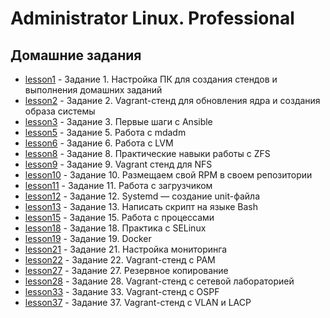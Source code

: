 # Administrator Linux. Professional

## Домашние задания

- [lesson1](https://github.com/anashoff/otus/tree/master/lesson1) - Задание 1. Настройка ПК для создания стендов и выполнения домашних заданий
- [lesson2](https://github.com/anashoff/otus/tree/master/lesson2) - Задание 2. Vagrant-стенд для обновления ядра и создания образа системы
- [lesson3](https://github.com/anashoff/otus/tree/master/lesson3) - Задание 3. Первые шаги с Ansible
- [lesson5](https://github.com/anashoff/otus/tree/master/lesson5) - Задание 5. Работа с mdadm
- [lesson6](https://github.com/anashoff/otus/tree/master/lesson6) - Задание 6. Работа с LVM
- [lesson8](https://github.com/anashoff/otus/tree/master/lesson8) - Задание 8. Практические навыки работы с ZFS
- [lesson9](https://github.com/anashoff/otus/tree/master/lesson9) - Задание 9. Vagrant стенд для NFS
- [lesson10](https://github.com/anashoff/otus/tree/master/lesson10) - Задание 10. Размещаем свой RPM в своем репозитории
- [lesson11](https://github.com/anashoff/otus/tree/master/lesson11) - Задание 11. Работа с загрузчиком
- [lesson12](https://github.com/anashoff/otus/tree/master/lesson12) - Задание 12. Systemd — создание unit-файла
- [lesson13](https://github.com/anashoff/otus/tree/master/lesson13) - Задание 13. Написать скрипт на языке Bash
- [lesson15](https://github.com/anashoff/otus/blob/master/lesson15/README.md) - Задание 15. Работа с процессами
- [lesson18](https://github.com/anashoff/otus/tree/master/lesson18) - Задание 18. Практика с SELinux
- [lesson19](https://github.com/anashoff/otus/tree/master/lesson19) - Задание 19. Docker
- [lesson21](https://github.com/anashoff/otus/tree/master/lesson21) - Задание 21. Настройка мониторинга
- [lesson22](https://github.com/anashoff/otus/tree/master/lesson22) - Задание 22. Vagrant-стенд c PAM
- [lesson27](https://github.com/anashoff/otus/tree/master/lesson27) - Задание 27. Резервное копирование
- [lesson28](https://github.com/anashoff/otus/tree/master/lesson28) - Задание 28. Vagrant-стенд c сетевой лабораторией
- [lesson33](https://github.com/anashoff/otus/tree/master/lesson33) - Задание 33. Vagrant-стенд c OSPF
- [lesson37](https://github.com/anashoff/otus/tree/master/lesson37) - Задание 37. Vagrant-стенд c VLAN и LACP